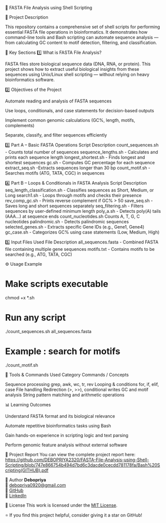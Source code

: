 🧬 FASTA File Analysis using Shell Scripting

📘 Project Description

This repository contains a comprehensive set of shell scripts for performing essential FASTA file operations in bioinformatics.
It demonstrates how command-line tools and Bash scripting can automate sequence analysis — from calculating GC content to motif detection, filtering, and classification.

🧪 Key Sections
1️⃣ What is FASTA File Analysis?

FASTA files store biological sequence data (DNA, RNA, or protein).
This project shows how to extract useful biological insights from these sequences using Unix/Linux shell scripting — without relying on heavy bioinformatics software.

2️⃣ Objectives of the Project

Automate reading and analysis of FASTA sequences

Use loops, conditionals, and case statements for decision-based outputs

Implement common genomic calculations (GC%, length, motifs, complements)

Separate, classify, and filter sequences efficiently

3️⃣ Part A – Basic FASTA Operations
Script	Description
count_sequences.sh -	Counts total number of sequences
sequence_lengths.sh -	Calculates and prints each sequence length
longest_shortest.sh -	Finds longest and shortest sequences
gc.sh -	Computes GC percentage for each sequence
extract_seq.sh -Extracts sequences longer than 30 bp
count_motif.sh - Searches motifs (ATG, TATA, CGC) in sequences


4️⃣ Part B – Loops & Conditionals in FASTA Analysis
Script	Description
seq_length_classification.sh - Classifies sequences as Short, Medium, or Long
search1.sh -	Loops through motifs and checks their presence
rev_comp_gc.sh -	Prints reverse complement if GC% > 50
save_seq.sh -	Saves long and short sequences separately
seq_filtering.sh -	Filters sequences by user-defined minimum length
poly_a.sh -	Detects poly(A) tails (AAA...) at sequence ends
count_nucleotides.sh	Counts A, T, G, C nucleotides
palindromic.sh -	Detects palindromic sequences
selected_genes.sh -	Extracts specific Gene IDs (e.g., Gene1, Gene4)
gc_case.sh -	Categorizes GC% using case statements (Low, Medium, High)


5️⃣ Input Files Used
File	Description
all_sequences.fasta -	Combined FASTA file containing multiple gene sequences
motifs.txt -	Contains motifs to be searched (e.g., ATG, TATA, CGC)

⚙️ Usage Example
# Make scripts executable
chmod +x *.sh

# Run any script
./count_sequences.sh all_sequences.fasta

# Example : search for motifs
./count_motif.sh 

🧰 Tools & Commands Used
Category	Commands / Concepts

Sequence processing	grep, awk, wc, tr, rev
Looping & conditions	for, if, elif, case
File handling	Redirection (>, >>), conditional writes
GC and motif analysis	String pattern matching and arithmetic operations


📊 Learning Outcomes

Understand FASTA format and its biological relevance

Automate repetitive bioinformatics tasks using Bash

Gain hands-on experience in scripting logic and text parsing

Perform genomic feature analysis without external software

📄 Project Report
You can view the complete project report here: https://github.com/DEBOPRIYA2320/FASTA-File-Analysis-using-Shell-Scripting/blob/747e866754b494d7bd6c3dacde0cecdd781178fa/Bash%20Scripting(GITHUB).pdf

🧠 Author
**Debopriya**  
📧 [debopriya0920@gmail.com](mailto:debopriya0920@gmail.com)  
🔗 [GitHub](https://github.com/DEBOPRIYA2320)  
🔗 [LinkedIn](https://www.linkedin.com/in/debopriya2320)


🪪 License
This work is licensed under the [MIT License](LICENSE).


⭐ If you find this project helpful, consider giving it a star on GitHub!

